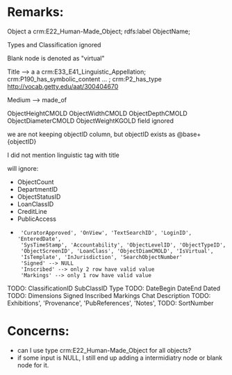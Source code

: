 # Remarks:

Object a crm:E22_Human-Made_Object; 
    rdfs:label ObjectName; 

Types and Classification ignored   

Blank node is denoted as "virtual"

Title --> a a crm:E33_E41_Linguistic_Appellation;
        crm:P190_has_symbolic_content ... ;
        crm:P2_has_type <http://vocab.getty.edu/aat/300404670>

Medium --> made_of

ObjectHeightCMOLD	ObjectWidthCMOLD	ObjectDepthCMOLD	ObjectDiameterCMOLD	ObjectWeightKGOLD field ignored     

we are not keeping objectID column, but objectID exists as @base+{objectID}

I did not mention linguistic tag with title

will ignore: 
- ObjectCount
- DepartmentID	
- ObjectStatusID
- LoanClassID
- CreditLine
- PublicAccess
- 
       'CuratorApproved', 'OnView', 'TextSearchID', 'LoginID', 'EnteredDate',
       'SysTimeStamp', 'Accountability', 'ObjectLevelID', 'ObjectTypeID',
       'ObjectScreenID', 'LoanClass', 'ObjectDiamCMOLD', 'IsVirtual',
       'IsTemplate', 'InJurisdiction', 'SearchObjectNumber'
       'Signed' --> NULL
       'Inscribed' --> only 2 row have valid value
       'Markings' --> only 1 row have valid value
  

TODO: ClassificationID	SubClassID	Type
TODO: DateBegin	DateEnd Dated
TODO: Dimensions    Signed  Inscribed   Markings    Chat    Description
TODO: Exhibitions', 'Provenance', 'PubReferences', 'Notes',
TODO: SortNumber

# Concerns:
- can I use type crm:E22_Human-Made_Object for all objects? 
- if some input is NULL, I still end up adding a intermidiatry node or blank node for it.